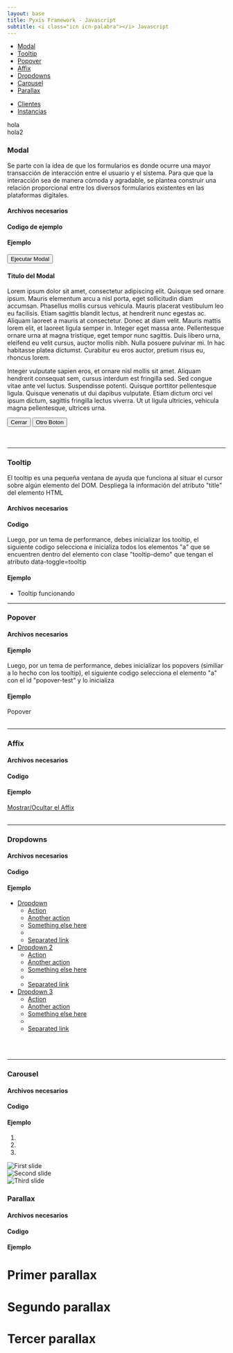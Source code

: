 ```yaml
---
layout: base
title: Pyxis Framework - Javascript
subtitle: <i class="icn icn-palabra"></i> Javascript
---
```


<div class='col-lg-3 col-md-3 oculto-sm oculto-xs'>
<a name='ancla' id='a'></a>
<div class='menu-affix alto-affix'>
<div data-spy="affix" data-offset-top="220">
    <ul>
        <li><a class='xs gris-oscuro gruesa' href='#titulo-uno'>Modal</a></li>
        <li><a class='xs gris-oscuro gruesa' href='#titulo-dos'>Tooltip</a></li>
        <li><a class='xs gris-oscuro gruesa' href='#titulo-tres'>Popover</a></li>
        <li><a class='xs gris-oscuro gruesa' href='#titulo-cuatro'>Affix</a></li>
        <li><a class='xs gris-oscuro gruesa' href='#titulo-cinco'>Dropdowns</a></li>
        <li><a class='xs gris-oscuro gruesa' href='#titulo-seis'>Carousel</a></li>
        <li><a class='xs gris-oscuro gruesa' href='#titulo-siete'>Parallax</a></li>
    </ul>
</div>
</div>
</div>

<div class='col-lg-9 col-md-9 col-sm-12 col-xs-12'>
                  <ul class="nav nav-tabs" role="tablist">
                      <li class="active"><a href='#tab1' role="tab" data-toggle="tab"><span class="glyphicon glyphicon-user"></span> Clientes</a></li>
                      <li><a href='#tab2' role="tab" data-toggle="tab"><span class="glyphicon glyphicon-folder-open"></span> Instancias</a></li>
                  </ul>
                <div id="myTabContent" class="tab-content">
                <!-- panel de clientes -->
                  <div class="tab-pane fade in active" id="tab1">hola
                  </div>
                  <div class="tab-pane fade in active" id="tab2">hola2
                  </div>
                </div>
        <div id="navbar" data-spy="affix" data-offset-top="100" style="background-color:white; display:none;"> 
            <h2> Este es un ejemplo de Affix </h2>
            <p>Contenido</p>
        </div>
<!-- Modal -->
<h3 class='rojo-claro'>Modal</h3><a name="titulo-uno"></a>
<p>Se parte con la idea de que los formularios es donde ocurre una mayor transacción de interacción entre el usuario y el sistema. Para que que la interacción sea de manera cómoda y agradable, se plantea construir una relación proporcional entre los diversos formularios existentes en las plataformas digitales.</p> 
<h4>Archivos necesarios</h4>
<script src="https://gist.github.com/IdarGonzalez/9631633.js"></script>
<h4>Codigo de ejemplo</h4>
<script src="https://gist.github.com/IdarGonzalez/9631681.js"></script>
<h4>Ejemplo</h4>
<button class="btn btn-sm" data-toggle="modal" data-target="#modal_de_ejemplo"> Ejecutar Modal </button>
<div class="modal fade" id="modal_de_ejemplo" tabindex="-1" role="dialog" aria-labelledby="myModalLabel" aria-hidden="true">
	<div class="modal-dialog">
	    <div class="modal-content">
	        <div class="modal-header">
	            <h4 class="modal-title" id="myModalLabel">Titulo del Modal</h4>
	        </div>
	        <div class="modal-body">
	    		<p>
	            	Lorem ipsum dolor sit amet, consectetur adipiscing elit. Quisque sed ornare ipsum. Mauris elementum arcu a nisl porta, eget sollicitudin diam accumsan. Phasellus mollis cursus vehicula. Mauris placerat vestibulum leo eu facilisis. Etiam sagittis blandit lectus, at hendrerit nunc egestas ac. Aliquam laoreet a mauris at consectetur. Donec at diam velit. Mauris mattis lorem elit, et laoreet ligula semper in. Integer eget massa ante. Pellentesque ornare urna at magna tristique, eget tempor nunc sagittis. Duis libero urna, eleifend eu velit cursus, auctor mollis nibh. Nulla posuere pulvinar mi. In hac habitasse platea dictumst. Curabitur eu eros auctor, pretium risus eu, rhoncus lorem.
	            </p>
	            <p>
	                Integer vulputate sapien eros, et ornare nisl mollis sit amet. Aliquam hendrerit consequat sem, cursus interdum est fringilla sed. Sed congue vitae ante vel luctus. Suspendisse potenti. Quisque porttitor pellentesque ligula. Quisque venenatis ut dui dapibus vulputate. Etiam dictum orci vel ipsum dictum, sagittis fringilla lectus viverra. Ut ut ligula ultricies, vehicula magna pellentesque, ultrices urna.
	            </p>
	        </div>
	        <div class="modal-footer">
	            <button type="button" class="btn btn-default" data-dismiss="modal">Cerrar</button>
	            <button type="button" class="btn btn-primary">Otro Boton</button>
	        </div>    
	    </div>
	</div>
</div>
<br/><br/><hr>

<!-- Tooltip -->
<h3 class='rojo-claro'>Tooltip</h3><a name="titulo-dos"></a>  
<p>El tooltip es una pequeña ventana de ayuda que funciona al situar el cursor sobre algún elemento del DOM. Despliega la información del atributo "title" del elemento HTML</p>
<h4>Archivos necesarios</h4>
<script src="https://gist.github.com/IdarGonzalez/9631721.js"></script>
<h4>Codigo</h4>
<script src="https://gist.github.com/IdarGonzalez/9631808.js"></script>
<p>Luego, por un tema de performance, debes inicializar los tooltip, el siguiente codigo selecciona e inicializa todos los elementos "a" que se encuentren dentro del elemento con clase "tooltip-demo" que tengan el atributo data-toggle=tooltip </p>
<script src="https://gist.github.com/IdarGonzalez/9631822.js"></script>
<h4>Ejemplo</h4>
<ul class="tooltip-demo">
    <li><a data-toggle="tooltip" data-toggle="tooltip" data-original-title="Este es un tooltip">Tooltip funcionando</a></li>
</ul><hr>

<!-- Popover -->
<h3 class='rojo-claro'>Popover</h3><a name="titulo-tres"></a>  
<h4>Archivos necesarios</h4> 
<script src="https://gist.github.com/IdarGonzalez/9631854.js"></script>
<h4>Ejemplo</h4>
<script src="https://gist.github.com/IdarGonzalez/9631878.js"></script>
<p>Luego, por un tema de performance, debes inicializar los popovers (similiar a lo hecho con los tooltip), el siguiente codigo selecciona el elemento "a" con el id "popover-test" y lo inicializa </p>  
<script src="https://gist.github.com/IdarGonzalez/9631895.js"></script>
<h4>Ejemplo</h4>
<a class="btn" id="popover-test" title="" data-content="Este es un popover..." data-toggle="popover" data-original-title="Titulo de un popover">Popover</a><br /><br /><hr>

<!-- Affix -->
<h3 class='rojo-claro'>Affix</h3><a name="titulo-cuatro"></a>  
<h4>Archivos necesarios</h4>
<script src="https://gist.github.com/IdarGonzalez/9631927.js"></script>
<h4>Codigo</h4>
<script src="https://gist.github.com/IdarGonzalez/9632005.js"></script>
<h4>Ejemplo</h4>
<a id="link_ejemplo_affix" href='#navbar' data-original-title="Mostrar el Affix, Lo puedes ocultar con el mismo boton">Mostrar/Ocultar el Affix</a>
<br /><br /><hr>

<!-- Dorpdowns -->
<h3 class='rojo-claro'>Dropdowns</h3><a name="titulo-cinco"></a>  
<h4>Archivos necesarios</h4>
<script src="https://gist.github.com/IdarGonzalez/9632079.js"></script>
<h4>Codigo</h4>
<script src="https://gist.github.com/IdarGonzalez/9632092.js"></script>
<h4>Ejemplo</h4>
<ul class="nav nav-pills">
    <li class="dropdown">
      <a href="#" data-toggle="dropdown" role="button" id="drop4" class="dropdown-toggle">Dropdown <b class="caret"></b></a>
      <ul aria-labelledby="drop4" role="menu" class="dropdown-menu" id="menu1">
        <li role="presentation"><a href="#" tabindex="-1" role="menuitem">Action</a></li>
        <li role="presentation"><a href="#" tabindex="-1" role="menuitem">Another action</a></li>
        <li role="presentation"><a href="#" tabindex="-1" role="menuitem">Something else here</a></li>
        <li class="divider" role="presentation"></li>
        <li role="presentation"><a href="#" tabindex="-1" role="menuitem">Separated link</a></li>
      </ul>
    </li>
    <li class="dropdown">
      <a href="#" data-toggle="dropdown" role="button" id="drop5" class="dropdown-toggle">Dropdown 2 <b class="caret"></b></a>
      <ul aria-labelledby="drop5" role="menu" class="dropdown-menu" id="menu2">
        <li role="presentation"><a href="#" tabindex="-1" role="menuitem">Action</a></li>
        <li role="presentation"><a href="#" tabindex="-1" role="menuitem">Another action</a></li>
        <li role="presentation"><a href="#" tabindex="-1" role="menuitem">Something else here</a></li>
        <li class="divider" role="presentation"></li>
        <li role="presentation"><a href="#" tabindex="-1" role="menuitem">Separated link</a></li>
      </ul>
    </li>
    <li class="dropdown">
      <a href="#" data-toggle="dropdown" role="button" id="drop5" class="dropdown-toggle">Dropdown 3 <b class="caret"></b></a>
      <ul aria-labelledby="drop5" role="menu" class="dropdown-menu" id="menu3">
        <li role="presentation"><a href="#" tabindex="-1" role="menuitem">Action</a></li>
        <li role="presentation"><a href="#" tabindex="-1" role="menuitem">Another action</a></li>
        <li role="presentation"><a href="#" tabindex="-1" role="menuitem">Something else here</a></li>
        <li class="divider" role="presentation"></li>
        <li role="presentation"><a href="#" tabindex="-1" role="menuitem">Separated link</a></li>
      </ul>
    </li>
  </ul>
<br /><br /><hr>

<!-- Carousel -->
<h3 class='rojo-claro'>Carousel</h3><a name="titulo-seis"></a>  
<h4>Archivos necesarios</h4>
<script src="https://gist.github.com/IdarGonzalez/9691248.js"></script>
<h4>Codigo</h4>
<script src="https://gist.github.com/IdarGonzalez/9691318.js"></script>    
<h4>Ejemplo</h4>
<div data-ride="carousel" class="carousel slide" id="carousel-example-generic">
  <ol class="carousel-indicators">
    <li data-slide-to="0" data-target="#carousel-example-generic" class="active"></li>
    <li data-slide-to="1" data-target="#carousel-example-generic"></li>
    <li data-slide-to="2" data-target="#carousel-example-generic"></li>
  </ol>
  <div class="carousel-inner">
    <div class="item">
      <img alt="First slide" src="{{ site.baseurl }}/img/manto-6.jpg">
    </div>
    <div class="item active">
      <img alt="Second slide" src="{{ site.baseurl }}/img/torneo2.jpg">
    </div>
    <div class="item">
      <img alt="Third slide" src="{{ site.baseurl }}/img/manto4.jpg">
    </div>
  </div>
  <a data-slide="prev" href="#carousel-example-generic" class="left carousel-control">
    <span class="ico-anterior"></span>
  </a>
  <a data-slide="next" href="#carousel-example-generic" class="right carousel-control">
    <span class="ico-siguiente"></span>
  </a>
</div>
<!-- Affix -->
<h3 class='rojo-claro'>Parallax</h3><a name="titulo-siete"></a>  
<h4>Archivos necesarios</h4>
<script src="https://gist.github.com/IdarGonzalez/9631927.js"></script>
<h4>Codigo</h4>
<script src="https://gist.github.com/IdarGonzalez/9632005.js"></script>
<h4>Ejemplo</h4>
<div id='parallax' class='columna ejemplo-1'>
    <h1 class='blanco fino gigante centrado'>Primer parallax</h1>
</div>
<div id='parallax' class='columna ejemplo-2'>
    <h1 class='blanco centrado fino gigante'>Segundo parallax</h1>
</div>
<div id='parallax' class='columna ejemplo-3'>
    <h1 class='blanco centrado fino gigante'>Tercer parallax</h1>
</div>

</div><!-- fin de pag -->